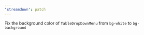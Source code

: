 ```yaml
---
'streamdown': patch
---
```


Fix the background color of `TableDropDownMenu` from `bg-white` to `bg-background`
